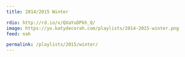 ```yaml
---
title: 2014/2015 Winter

rdio: http://rd.io/x/QXaYuDPkh_Q/
image: https://yo.katydecorah.com/playlists/2014-2015-winter.png
feed: nah

permalink: /playlists/2015/winter/
---
```


